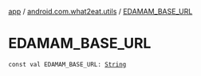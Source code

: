 [app](../index.md) / [android.com.what2eat.utils](index.md) / [EDAMAM_BASE_URL](./-e-d-a-m-a-m_-b-a-s-e_-u-r-l.md)

# EDAMAM_BASE_URL

`const val EDAMAM_BASE_URL: `[`String`](https://kotlinlang.org/api/latest/jvm/stdlib/kotlin/-string/index.html)